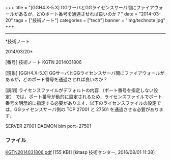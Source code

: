 ﻿+++
title = "[GGH4.X-5.X] GGサーバとGGライセンスサーバ間にファイアウォールがあるが，どのポート番号を通過させれば良いのか？"
date = "2014-03-20"
tags = ["技術ノート"]
categories = ["tech"]
banner = "img/technote.jpg"
+++

-----------------------------------------------------------------------------------------------------------------------------

*技術ノート

2014/03/20*


[番号]
技術ノート KGTN 2014031806

[現象]
[GGH4.X-5.X]
GGサーバとGGライセンスサーバ間にファイアウォールがあるが，どのポート番号を通過させれば良いのか？

[説明]
ライセンスファイルがデフォルトの内容 （ポート番号を指定しない設定）
では，ポート番号が動的に設定されるため，ライセンスファイルでポート番号を明示的に指定する必要があります．以下のライセンスファイルの設定では，GGライセンスサーバ側の
TCP 27001 と 27501 を通過させる必要があります．

SERVER 27001
DAEMON blm port=27501


### ファイル

 
 


[KGTN2014031806.pdf](http://techreport.kitasp.net/attachments/download/2783/KGTN2014031806.pdf)
 [(55 KB)] [kitasp 技術センター, 2016/08/01
11:38]


 


 

